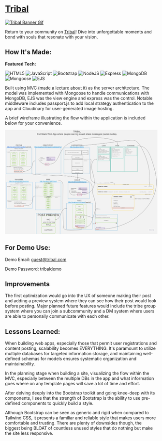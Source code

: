 # <a target="_blank" href="https://tribal-production.up.railway.app/">Tribal</a>

<a target="_blank" href="https://tribal-production.up.railway.app/">
  <img src="/public/imgs/tribalAnimation.gif" alt="Tribal Banner Gif">
</a>

Return to your community on <a target="_blank" href="https://tribal-production.up.railway.app/" >Tribal</a>! Dive into unforgettable moments and bond with souls that resonate with your vision.

## How It's Made:

**Featured Tech:** 
<div>
  <picture><img src="https://img.shields.io/static/v1?label=&message=HTML&color=285700&style=plastic&logo=html5&labelColor=333333" alt="HTML5"/></picture>
  <picture><img src="https://img.shields.io/static/v1?label=&message=JAVASCRIPT&color=285700&style=plastic&logo=javascript&labelColor=333333" alt="JavaScript"/></picture>
  <picture><img src="https://img.shields.io/static/v1?label=&message=BOOTSTRAP&color=285700&style=plastic&logo=bootstrap&labelColor=333333" alt="Bootstrap"/></picture>
  <picture><img src="https://img.shields.io/static/v1?label=&message=NODE-JS&color=285700&style=plastic&logo=nodedotjs&labelColor=333333" alt="NodeJS"/></picture>
  <picture><img src="https://img.shields.io/static/v1?label=&message=EXPRESS&color=285700&style=plastic&logo=express&labelColor=333333" alt="Express"/></picture>
  <picture><img src="https://img.shields.io/static/v1?label=&message=MONGO-DB&color=285700&style=plastic&logo=mongodb&labelColor=333333" alt="MongoDB"/></picture>
  <picture><img src="https://img.shields.io/static/v1?label=&message=MONGOOSE&color=285700&style=plastic&logo=mongoose&labelColor=333333" alt="Mongoose"/></picture>
  <picture><img src="https://img.shields.io/static/v1?label=EJS&message=EJS&color=285700&style=plastic&&labelColor=333333" alt="EJS"/></picture>
</div>
<p></p>Built using <a target="_blank" href="https://slides.com/jresiduum/mastering-mvc" >MVC (made a lecture about it)</a> as the server architecture. 
The model was implemented with Mongoose to handle communications with MongoDB, EJS was the view engine and express was the control.
Notable middleware includes passport.js to add local strategy authentication to the app and Cloudinary for user-generated image hosting.</p>

<p>A brief wireframe illustrating the flow within the application is included below for your convenience.</p>

<picture><img src="/public/imgs/tribalWireframe.jpg.jpg" alt="Tribal Wireframe"/></picture>

## For Demo Use:

Demo Email: guest@tribal.com

Demo Password: tribaldemo

## Improvements

The first optimization would go into the UX of someone making their post and adding a preview system where they can see how their post would look before posting.
Major planned future features would include the tribe group system where you can join a subcommunity and a DM system where users are able to personally communicate with each other.

## Lessons Learned:

When building web apps, especially those that permit user registrations and content posting, scalability becomes EVERYTHING. 
It's paramount to utilize multiple databases for targeted information storage, and maintaining well-defined schemas for models ensures systematic organization and maintainability.

In the planning stage when building a site, visualizing the flow within the MVC, especially between the multiple DBs in the app and what information goes where on any template pages will save a lot of time and effort.

After delving deeply into the Bootstrap toolkit and going knee-deep with its components, I see that the strength of Bootstrap is the ability to use pre-defined components to quickly build a style.

Although Bootstrap can be seen as generic and rigid when compared to Tailwind CSS, it presents a familiar and reliable style that makes users more comfortable and trusting.
There are plenty of downsides though, the biggest being BLOAT of countless unused styles that do nothing but make the site less responsive.

